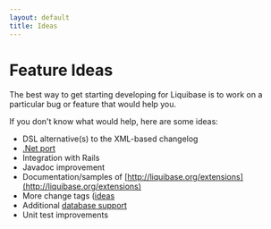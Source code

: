 ```yaml
---
layout: default
title: Ideas
---
```


# Feature Ideas #

The best way to get starting developing for Liquibase is to work on a particular bug or feature that would help you.

If you don't know what would help, here are some ideas:
  * DSL alternative(s) to the XML-based changelog
  * [.Net port](/dotnetport)
  * Integration with Rails
  * Javadoc improvement
  * Documentation/samples of [http://liquibase.org/extensions](http://liquibase.org/extensions)
  * More change tags ([ideas](http://www.agiledata.org/essays/databaseRefactoringCatalog.html)
  * Additional [database support](/databases)
  * Unit test improvements

